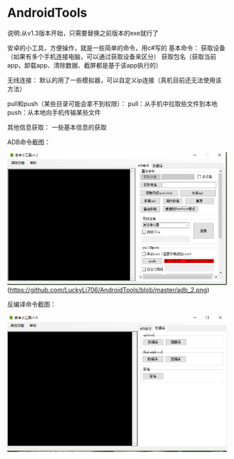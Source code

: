 # AndroidTools
说明:从v1.3版本开始，只需要替换之前版本的exe就行了

安卓的小工具，方便操作，就是一些简单的命令，用c#写的
基本命令：
获取设备（如果有多个手机连接电脑，可以通过获取设备来区分）
获取包名（获取当前app，卸载app、清除数据、截屏都是基于该app执行的）

无线连接：
默认的用了一些模拟器，可以自定义ip连接（真机目前还无法使用该方法）

pull和push（某些目录可能会拿不到权限）：
pull：从手机中拉取些文件到本地
push：从本地向手机传输某些文件

其他信息获取：
一些基本信息的获取

ADB命令截图：

![ADB命令截图](https://github.com/LuckyLi706/AndroidTools/blob/master/adb_1.png)(https://github.com/LuckyLi706/AndroidTools/blob/master/adb_2.png)

反编译命令截图：

![简单反编译](https://github.com/LuckyLi706/AndroidTools/blob/master/%E5%8F%8D%E7%BC%96%E8%AF%91.png)
